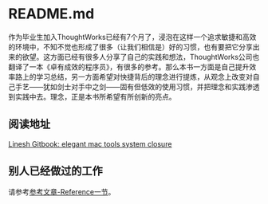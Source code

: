# README.md

作为毕业生加入ThoughtWorks已经有7个月了，浸泡在这样一个追求敏捷和高效的环境中，不知不觉也形成了很多（让我们相信是）好的习惯，也有要把它分享出来的欲望。这方面已经有很多人分享了自己的实践和想法，ThoughtWorks公司也翻译了一本《卓有成效的程序员》，有很多的参考。那么本书一方面是自己提升效率路上的学习总结，另一方面希望对快捷背后的理念进行提炼，从观念上改变对自己手艺——犹如剑士对手中之剑——固有但低效的使用习惯，并把理念和实践渗透到实践中去。理念，正是本书所希望有所创新的亮点。


## 阅读地址
[Linesh Gitbook: elegant mac tools system closure](https://www.gitbook.com/book/linesh/gitbook-elegant-mac-tools-system-closure/details)


## 别人已经做过的工作
请参考[参考文章-Reference一节](publish/reference/reference.md)。
